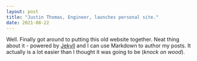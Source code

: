 ```yaml
---
layout: post
title: "Justin Thomas, Engineer, launches personal site."
date: 2021-08-22
---
```


Well. Finally got around to putting this old website together. Neat thing about it - powered by [Jekyll](http://jekyllrb.com) and I can use Markdown to author my posts. It actually is a lot easier than I thought it was going to be (*knock on wood*).

